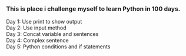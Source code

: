 ### This is place i challenge myself to learn Python in 100 days. 
Day 1: Use print to show output</br>
Day 2: Use input method</br>
Day 3: Concat variable and sentences</br>
Day 4: Complex sentence</br>
Day 5: Python conditions and if statements<br>